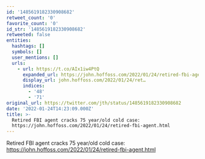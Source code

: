 ```yaml
---
id: '1485619182330908682'
retweet_count: '0'
favorite_count: '0'
id_str: '1485619182330908682'
retweeted: false
entities:
  hashtags: []
  symbols: []
  user_mentions: []
  urls:
    - url: https://t.co/AIx1iw4PtQ
      expanded_url: https://john.hoffoss.com/2022/01/24/retired-fbi-agent.html
      display_url: john.hoffoss.com/2022/01/24/ret…
      indices:
        - '48'
        - '71'
original_url: https://twitter.com/jth/status/1485619182330908682
date: '2022-01-24T14:23:09.000Z'
title: >-
  Retired FBI agent cracks 75 year/old cold case:
  https://john.hoffoss.com/2022/01/24/retired-fbi-agent.html
---
```


Retired FBI agent cracks 75 year/old cold case: https://john.hoffoss.com/2022/01/24/retired-fbi-agent.html